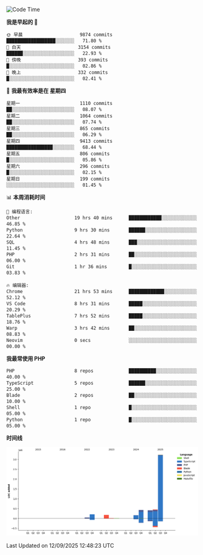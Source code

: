 <!--START_SECTION:waka-->
![Code Time](http://img.shields.io/badge/Code%20Time-4%2C164%20hrs%2013%20mins-blue)

**我是早起的 🐤** 

```text
🌞 早晨                     9874 commits        ██████████████████░░░░░░░   71.80 % 
🌆 白天                     3154 commits        ██████░░░░░░░░░░░░░░░░░░░   22.93 % 
🌃 傍晚                     393 commits         █░░░░░░░░░░░░░░░░░░░░░░░░   02.86 % 
🌙 晚上                     332 commits         █░░░░░░░░░░░░░░░░░░░░░░░░   02.41 % 
```
📅 **我最有效率是在 星期四** 

```text
星期一                      1110 commits        ██░░░░░░░░░░░░░░░░░░░░░░░   08.07 % 
星期二                      1064 commits        ██░░░░░░░░░░░░░░░░░░░░░░░   07.74 % 
星期三                      865 commits         ██░░░░░░░░░░░░░░░░░░░░░░░   06.29 % 
星期四                      9413 commits        █████████████████░░░░░░░░   68.44 % 
星期五                      806 commits         █░░░░░░░░░░░░░░░░░░░░░░░░   05.86 % 
星期六                      296 commits         █░░░░░░░░░░░░░░░░░░░░░░░░   02.15 % 
星期日                      199 commits         ░░░░░░░░░░░░░░░░░░░░░░░░░   01.45 % 
```


📊 **本周消耗时间** 

```text
💬 编程语言: 
Other                    19 hrs 40 mins      ████████████░░░░░░░░░░░░░   46.85 % 
Python                   9 hrs 30 mins       ██████░░░░░░░░░░░░░░░░░░░   22.64 % 
SQL                      4 hrs 48 mins       ███░░░░░░░░░░░░░░░░░░░░░░   11.45 % 
PHP                      2 hrs 31 mins       ██░░░░░░░░░░░░░░░░░░░░░░░   06.00 % 
Git                      1 hr 36 mins        █░░░░░░░░░░░░░░░░░░░░░░░░   03.83 % 

🔥 编辑器: 
Chrome                   21 hrs 53 mins      █████████████░░░░░░░░░░░░   52.12 % 
VS Code                  8 hrs 31 mins       █████░░░░░░░░░░░░░░░░░░░░   20.29 % 
TablePlus                7 hrs 52 mins       █████░░░░░░░░░░░░░░░░░░░░   18.76 % 
Warp                     3 hrs 42 mins       ██░░░░░░░░░░░░░░░░░░░░░░░   08.83 % 
Neovim                   0 secs              ░░░░░░░░░░░░░░░░░░░░░░░░░   00.00 % 
```

**我最常使用 PHP** 

```text
PHP                      8 repos             ██████████░░░░░░░░░░░░░░░   40.00 % 
TypeScript               5 repos             ██████░░░░░░░░░░░░░░░░░░░   25.00 % 
Blade                    2 repos             ██░░░░░░░░░░░░░░░░░░░░░░░   10.00 % 
Shell                    1 repo              █░░░░░░░░░░░░░░░░░░░░░░░░   05.00 % 
Python                   1 repo              █░░░░░░░░░░░░░░░░░░░░░░░░   05.00 % 
```



**时间线**

![Lines of Code chart](https://raw.githubusercontent.com/abrahamgreyson/abrahamgreyson/main/assets/bar_graph.png)


 Last Updated on 12/09/2025 12:48:23 UTC
<!--END_SECTION:waka-->
